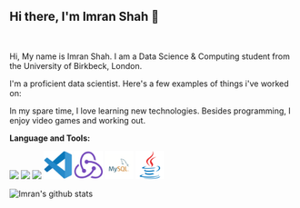 ## Hi there, I'm Imran Shah 👋
<br/>

Hi, My name is Imran Shah. I am a Data Science & Computing student from the University of Birkbeck, London.

I'm a proficient data scientist. Here's a few examples of things i've worked on:

In my spare time, I love learning new technologies. Besides programming, I enjoy video games and working out.

**Language and Tools:** 

<code><img height="50" src="https://github.com/konpa/devicon/blob/master/icons/python/python-original.svg"></code>
<code><img height="50" src="https://github.com/konpa/devicon/blob/master/icons/html5/html5-original.svg"></code>
<code><img height="50" src="https://github.com/konpa/devicon/blob/master/icons/css3/css3-original.svg"></code>
<code><img height="50" src="https://github.com/devicons/devicon/blob/master/icons/vscode/vscode-original.svg"></code>
<code><img height="50" src="https://github.com/devicons/devicon/blob/master/icons/redux/redux-original.svg"></code>
<code><img height="50" src="https://raw.githubusercontent.com/github/explore/80688e429a7d4ef2fca1e82350fe8e3517d3494d/topics/mysql/mysql.png"></code>
<code><img height='50' src='https://github.com/devicons/devicon/blob/master/icons/java/java-original.svg'></code>

![Imran's github stats](https://github-readme-stats.vercel.app/api?username=supermanimmy&show_icons=true&theme=tokyonight)
